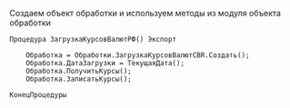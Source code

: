 Создаем объект обработки и используем методы из модуля объекта обработки
```bsl
Процедура ЗагрузкаКурсовВалютРФ() Экспорт

	Обработка = Обработки.ЗагрузкаКурсовВалютCBR.Создать();
	Обработка.ДатаЗагрузки = ТекущаяДата();
	Обработка.ПолучитьКурсы();
	Обработка.ЗаписатьКурсы();

КонецПроцедуры
```